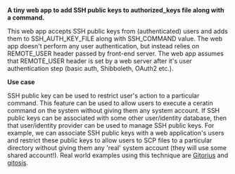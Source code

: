 **A tiny web app to add SSH public keys to authorized_keys file along with a command.**

This web app accepts SSH public keys from (authenticated) users and adds them to SSH_AUTH_KEY_FILE along with SSH_COMMAND value. The web app doesn't perform any user authentication, but instead relies on REMOTE_USER header passed by front-end server. The web app assumes that REMOTE_USER header is set by a web server after it's user authentication step (basic auth, Shibboleth, OAuth2 etc.).

**Use case**

SSH public key can be used to restrict user's action to a particular command. This feature can be used to allow users to execute a ceratin command on the system without giving them any system account. If SSH public keys can be associated with some other user/identity database, then that user/identity provider can be used to manage SSH public keys. For example, we can associate SSH public keys with a web application's users and restrict these public keys to allow users to SCP files to a particular directory without giving them any 'real' system account (they will use some shared account!). Real world examples using this technique are [Gitorius](https://groups.google.com/forum/?fromgroups=#!topic/gitorious/GsQDRidHBYs) and [gitosis](http://sitaramc.github.com/gitolite/glssh.html).

